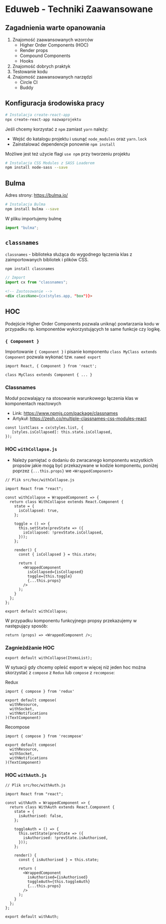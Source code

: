 # Eduweb - Techniki Zaawansowane

## Zagadnienia warte opanowania

1. Znajomość zaawansowanych wzorców
   - Higher Order Components (HOC)
   - Render props
   - Compound Components
   - Hooks
2. Znajomość dobrych praktyk
3. Testowanie kodu
4. Znajomość zaawansowanych narzędzi
   - Circle CI
   - Buddy

## Konfiguracja środowiska pracy

```bash
# Instalacja create-react-app
npx create-react-app nazwaprojektu
```

Jeśli chcemy korzystać z `npm` zamiast `yarn` należy:

- Wejść do katalogu projektu i usunąć `node_modules` oraz `yarn.lock`
- Zainstalować dependencje ponownie `npm install`

Możliwe jest też użycie flagi `use npm` przy tworzeniu projektu

```bash
# Instalacja CSS Modules z SASS Loaderem
npm install node-sass --save
```

## Bulma

Adres strony: https://bulma.io/

```bash
# Instalacja Bulma
npm install bulma --save
```

W pliku importujemy bulmę

```javascript
import "bulma";
```

## `classnames`

`classnames` - biblioteka służąca do wygodnego łączenia klas z zaimportowanych bibliotek i plików CSS.

```bash
npm install classnames
```

```javascript
// Import
import cx from "classnames";
```

```html
<!-- Zastosowanie -->
<div className={cx(styles.app, "box")}>
```

## HOC

Podejście Higher Order Components pozwala uniknąć powtarzania kodu w przypadku np. komponentów wykorzystujących te same funkcje czy logikę.

### `{ Component }`

Importowanie `{ Component }` i pisanie komponentu `class MyClass extends Component` pozwala wykonać tzw. `named export`

```JSX
import React, { Component } from 'react';

class MyClass extends Component { ... }
```

### Classnames

Moduł pozwalający na stosowanie warunkowego łączenia klas w komponentach reactowych

- Link: https://www.npmjs.com/package/classnames
- Artykuł: https://zeph.co/multiple-classnames-css-modules-react

```JSX
const listClass = cx(styles.list, {
   [styles.isCollapsed]: this.state.isCollapsed,
});
```

### HOC `withCollapse.js`

- Należy pamiętać o dodaniu do zwracanego komponentu wszystkich propsów jakie mogą być przekazywane w kodzie komponentu, poniżej poprzez `{...this.props}` we `<WrappedComponent>`

```JSX
// Plik src/hoc/withCollapse.js

import React from "react";

const withCollapse = WrappedComponent => {
  return class WithCollapse extends React.Component {
    state = {
      isCollapsed: true,
    };

    toggle = () => {
      this.setState(prevState => ({
        isCollapsed: !prevState.isCollapsed,
      }));
    };

    render() {
      const { isCollapsed } = this.state;

      return (
        <WrappedComponent
          isCollapsed={isCollapsed}
          toggle={this.toggle}
          {...this.props}
        />
      );
    }
  };
};

export default withCollapse;

```

W przypadku komponentu funkcyjnego propsy przekazujemy w następujący sposób:

```JSX
return (props) => <WrappedComponent />;
```

### Zagnieżdżanie HOC

```JSX
export default withCollapse(ItemsList);
```

W sytuacji gdy chcemy opleść export w więcej niż jeden hoc można skorzystać z `compose` z `Redux` lub `compose` z `recompose`:

Redux

```JSX
import { compose } from 'redux'

export default compose(
  withResource,
  withSocket,
  withNotifications
)(TextComponent)
```

Recompose

```JSX
import { compose } from 'recompose'

export default compose(
  withResource,
  withSocket,
  withNotifications
)(TextComponent)
```

### HOC `withAuth.js`

```JSX
// Plik src/hoc/withAuth.js

import React from "react";

const withAuth = WrappedComponent => {
  return class WithAuth extends React.Component {
    state = {
      isAuthorised: false,
    };

    toggleAuth = () => {
      this.setState(prevState => ({
        isAuthorised: !prevState.isAuthorised,
      }));
    };

    render() {
      const { isAuthorised } = this.state;

      return (
        <WrappedComponent
          isAuthorised={isAuthorised}
          toggleAuth={this.toggleAuth}
          {...this.props}
        />
      );
    }
  };
};

export default withAuth;

```
